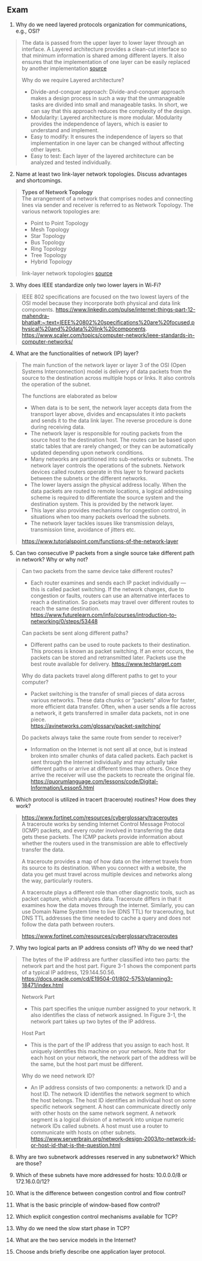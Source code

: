 ## Exam 

1. Why do we need layered protocols organization for communications, e.g., OSI?
> The data is passed from the upper layer to lower layer through an interface. A Layered architecture provides a clean-cut interface so that minimum information is shared among different layers. It also ensures that the implementation of one layer can be easily replaced by another implementation [source](https://www.javatpoint.com/computer-network-models#:~:text=A%20Layered%20architecture%20provides%20a,is%20known%20as%20network%20architecture)
> 
> Why do we require Layered architecture?
> - Divide-and-conquer approach: Divide-and-conquer approach makes a design process in such a way that the unmanageable tasks are divided into small and manageable tasks. In short, we can say that this approach reduces the complexity of the design.
> - Modularity: Layered architecture is more modular. Modularity provides the independence of layers, which is easier to understand and implement.
> - Easy to modify: It ensures the independence of layers so that implementation in one layer can be changed without affecting other layers.
> - Easy to test: Each layer of the layered architecture can be analyzed and tested individually.

2. Name at least two link-layer network topologies. Discuss advantages and shortcomings.
> **Types of Network Topology**  
> The arrangement of a network that comprises nodes and connecting lines via sender and receiver is referred to as Network Topology. The various network topologies are:
> - Point to Point Topology
> - Mesh Topology
> - Star Topology
> - Bus Topology
> - Ring Topology
> - Tree Topology
> - Hybrid Topology
>  
> link-layer network topologies [source](https://www.geeksforgeeks.org/types-of-network-topology/) 

3. Why does IEEE standardize only two lower layers in Wi-Fi?
> IEEE 802 specifications are focused on the two lowest layers of the OSI model because they incorporate both physical and data link components.
> https://www.linkedin.com/pulse/internet-things-part-12-mahendra-bhatia#:~:text=IEEE%20802%20specifications%20are%20focused,physical%20and%20data%20link%20components.  
> https://www.scaler.com/topics/computer-network/ieee-standards-in-computer-networks/

4. What are the functionalities of network (IP) layer?
> The main function of the network layer or layer 3 of the OSI (Open Systems Interconnection) model is delivery of data packets from the source to the destination across multiple hops or links. It also controls the operation of the subnet.
>
> The functions are elaborated as below   
> - When data is to be sent, the network layer accepts data from the transport layer above, divides and encapsulates it into packets and sends it to the data link layer. The reverse procedure is done during receiving data.
> - The network layer is responsible for routing packets from the source host to the destination host. The routes can be based upon static tables that are rarely changed; or they can be automatically updated depending upon network conditions.
> - Many networks are partitioned into sub-networks or subnets. The network layer controls the operations of the subnets. Network devices called routers operate in this layer to forward packets between the subnets or the different networks.
> - The lower layers assign the physical address locally. When the data packets are routed to remote locations, a logical addressing scheme is required to differentiate the source system and the destination system. This is provided by the network layer.
> - This layer also provides mechanisms for congestion control, in situations when too many packets overload the subnets.
> - The network layer tackles issues like transmission delays, transmission time, avoidance of jitters etc.
>
> https://www.tutorialspoint.com/functions-of-the-network-layer 

5. Can two consecutive IP packets from a single source take different path in network?
Why or why not?
> Can two packets from the same device take different routes?  
> - Each router examines and sends each IP packet individually — this is called packet switching. If the network changes, due to congestion or faults, routers can use an alternative interfaces to reach a destination. So packets may travel over different routes to reach the same destination.   
> https://www.futurelearn.com/info/courses/introduction-to-networking/0/steps/53448
>
> Can packets be sent along different paths?
> - Different paths can be used to route packets to their destination. This process is known as packet switching. If an error occurs, the packets can be stored and retransmitted later. Packets use the best route available for delivery.
> https://www.techtarget.com
>
> Why do data packets travel along different paths to get to your computer?
> - Packet switching is the transfer of small pieces of data across various networks. These data chunks or “packets” allow for faster, more efficient data transfer. Often, when a user sends a file across a network, it gets transferred in smaller data packets, not in one piece.  
> https://avinetworks.com/glossary/packet-switching/
> 
> Do packets always take the same route from sender to receiver?  
> - Information on the Internet is not sent all at once, but is instead broken into smaller chunks of data called packets. Each packet is sent through the Internet individually and may actually take different paths or arrive at different times than others. Once they arrive the receiver will use the packets to recreate the original file.  
> https://quorumlanguage.com/lessons/code/Digital-Information/Lesson5.html

6. Which protocol is utilized in tracert (traceroute) routines? How does they work?
>  https://www.fortinet.com/resources/cyberglossary/traceroutes  
>  A traceroute works by sending Internet Control Message Protocol (ICMP) packets, and every router involved in transferring the data gets these packets. The ICMP packets provide information about whether the routers used in the transmission are able to effectively transfer the data.
>
> A traceroute provides a map of how data on the internet travels from its source to its destination.  When you connect with a website, the data you get must travel across multiple devices and networks along the way, particularly routers.
>
> A traceroute plays a different role than other diagnostic tools, such as packet capture, which analyzes data. Traceroute differs in that it examines how the data moves through the internet. Similarly, you can use Domain Name System time to live (DNS TTL) for tracerouting, but DNS TTL addresses the time needed to cache a query and does not follow the data path between routers.
>
> https://www.fortinet.com/resources/cyberglossary/traceroutes


7. Why two logical parts an IP address consists of? Why do we need that?
> The bytes of the IP address are further classified into two parts: the network part and the host part. Figure 3-1 shows the component parts of a typical IP address, 129.144.50.56.
> https://docs.oracle.com/cd/E19504-01/802-5753/planning3-18471/index.html
>  
> Network Part  
> - This part specifies the unique number assigned to your network. It also identifies the class of network assigned. In Figure 3-1, the network part takes up two bytes of the IP address.
>
> Host Part
> - This is the part of the IP address that you assign to each host. It uniquely identifies this machine on your network. Note that for each host on your network, the network part of the address will be the same, but the host part must be different.
>  
> Why do we need network ID?
> - An IP address consists of two components: a network ID and a host ID. The network ID identifies the network segment to which the host belongs. The host ID identifies an individual host on some specific network segment. A host can communicate directly only with other hosts on the same network segment. A network segment is a logical division of a network into unique numeric network IDs called subnets. A host must use a router to communicate with hosts on other subnets.  
> https://www.serverbrain.org/network-design-2003/to-network-id-or-host-id-that-is-the-question.html

8. Why are two subnetwork addresses reserved in any subnetwork? Which are those?
> 

9. Which of these subnets have more addressed for hosts: 10.0.0.0/8 or 172.16.0.0/12?
>

10. What is the difference between congestion control and flow control?
>

11. What is the basic principle of window-based flow control?
>

12. Which explicit congestion control mechanisms available for TCP?
>

13. Why do we need the slow start phase in TCP?
>

14. What are the two service models in the Internet?
>

15. Choose ands briefly describe one application layer protocol.
> 
